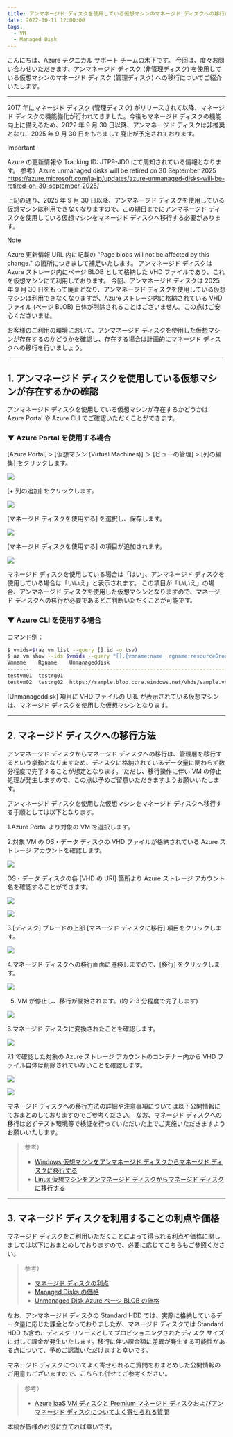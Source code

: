 ```yaml
---
title: アンマネージド ディスクを使用している仮想マシンのマネージド ディスクへの移行について
date: 2022-10-11 12:00:00
tags:
  - VM
  - Managed Disk
---
```


こんにちは、Azure テクニカル サポート チームの木下です。
今回は、度々お問い合わせいただきます、アンマネージド ディスク (非管理ディスク) を使用している仮想マシンのマネージド ディスク (管理ディスク) への移行についてご紹介いたします。
<!-- more -->

---

2017 年にマネージド ディスク (管理ディスク) がリリースされて以降、マネージド ディスクの機能強化が行われてきました。今後もマネージド ディスクの機能向上に備えるため、2022 年 9 月 30 日以降、アンマネージド ディスクは非推奨となり、2025 年 9 月 30 日をもちまして廃止が予定されております。

> [!IMPORTANT]
> Azure の更新情報や Tracking ID: JTP9-JD0 にて周知されている情報となります。
> 参考）Azure unmanaged disks will be retired on 30 September 2025
> https://azure.microsoft.com/ja-jp/updates/azure-unmanaged-disks-will-be-retired-on-30-september-2025/

上記の通り、2025 年 9 月 30 日以降、アンマネージド ディスクを使用している仮想マシンは利用できなくなりますので、この期日までにアンマネージド ディスクを使用している仮想マシンをマネージド ディスクへ移行する必要があります。

> [!NOTE]
> Azure 更新情報 URL 内に記載の "Page blobs will not be affected by this change." の箇所につきまして補足いたします。
> アンマネージド ディスクは Azure ストレージ内にページ BLOB として格納した VHD ファイルであり、これを仮想マシンにて利用しております。
> 今回、アンマネージド ディスクは 2025 年 9 月 30 日をもって廃止となり、アンマネージド ディスクを使用している仮想マシンは利用できなくなりますが、Azure ストレージ内に格納されている VHD ファイル (ページ BLOB) 自体が削除されることはございません。この点はご安心くださいませ。

お客様のご利用の環境において、アンマネージド ディスクを使用した仮想マシンが存在するのかどうかを確認し、存在する場合は計画的にマネージド ディスクへの移行を行いましょう。

---

## 1. アンマネージド ディスクを使用している仮想マシンが存在するかの確認

アンマネージド ディスクを使用している仮想マシンが存在するかどうかは Azure Portal や Azure CLI でご確認いただくことができます。

### ▼ Azure Portal を使用する場合 

[Azure Portal] > [仮想マシン (Virtual Machines)] ＞ [ビューの管理] > [列の編集] をクリックします。

![](./unmanaged-disk-retired/01.png)

[+ 列の追加] をクリックします。

![](./unmanaged-disk-retired/02.png)

[マネージド ディスクを使用する] を選択し、保存します。

![](./unmanaged-disk-retired/03.png)

[マネージド ディスクを使用する] の項目が追加されます。

![](./unmanaged-disk-retired/04.png)

マネージド ディスクを使用している場合は「はい」、アンマネージド ディスクを使用している場合は「いいえ」と表示されます。
この項目が「いいえ」の場合、アンマネージド ディスクを使用した仮想マシンとなりますので、マネージド ディスクへの移行が必要であるとご判断いただくことが可能です。

### ▼ Azure CLI を使用する場合

コマンド例：

```sh
$ vmids=$(az vm list --query [].id -o tsv)
$ az vm show --ids $vmids --query "[].{vmname:name, rgname:resourceGroup, unmanageddisk:storageProfile.osDisk.vhd.uri}" -o table
Vmname    Rgname    Unmanageddisk
--------  --------  ----------------------------------------------------
testvm01  testrg01
testvm02  testrg02  https://sample.blob.core.windows.net/vhds/sample.vhd
```

[Unmanageddisk] 項目に VHD ファイルの URL が表示されている仮想マシンは、マネージド ディスクを使用した仮想マシンとなります。

---

## 2. マネージド ディスクへの移行方法

アンマネージド ディスクからマネージド ディスクへの移行は、管理層を移行するという挙動となりますため、ディスクに格納されているデータ量に関わらず数分程度で完了することが想定となります。
ただし、移行操作に伴い VM の停止処理が発生しますので、この点は予めご留意いただきますようお願いいたします。

アンマネージド ディスクを使用した仮想マシンをマネージド ディスクへ移行する手順としては以下となります。

1.Azure Portal より対象の VM を選択します。

2.対象 VM の  OS・データ ディスクの VHD ファイルが格納されている Azure ストレージ アカウントを確認します。

![](./unmanaged-disk-retired/05.png)

OS・データ ディスクの各 [VHD の URI] 箇所より Azure ストレージ アカウント名を確認することができます。

![](./unmanaged-disk-retired/06.png)

![](./unmanaged-disk-retired/07.png)

3.[ディスク] ブレードの上部 [マネージド ディスクに移行] 項目をクリックします。

![](./unmanaged-disk-retired/08.png)

4.マネージド ディスクへの移行画面に遷移しますので、[移行] をクリックします。

![](./unmanaged-disk-retired/09.png)

5. VM が停止し、移行が開始されます。(約 2-3 分程度で完了します)

![](./unmanaged-disk-retired/10.png)

6.マネージド ディスクに変換されたことを確認します。

![](./unmanaged-disk-retired/11.png)

7.1 で確認した対象の Azure ストレージ アカウントのコンテナー内から VHD ファイル自体は削除されていないことを確認します。

![](./unmanaged-disk-retired/12.png)

![](./unmanaged-disk-retired/13.png)

マネージド ディスクへの移行方法の詳細や注意事項については以下公開情報にておまとめしておりますのでご参考ください。
なお、マネージド ディスクへの移行は必ずテスト環境等で検証を行っていただいた上でご実施いただきますようお願いいたします。

> 参考）
> - [Windows 仮想マシンをアンマネージド ディスクからマネージド ディスクに移行する](https://docs.microsoft.com/ja-jp/azure/virtual-machines/windows/convert-unmanaged-to-managed-disks)
> - [Linux 仮想マシンをアンマネージド ディスクからマネージド ディスクに移行する](https://docs.microsoft.com/ja-jp/azure/virtual-machines/linux/convert-unmanaged-to-managed-disks)

---

## 3. マネージド ディスクを利用することの利点や価格

マネージド ディスクをご利用いただくことによって得られる利点や価格に関しましては以下におまとめしておりますので、必要に応じてこちらもご参照ください。

> 参考）
> - [マネージド ディスクの利点](https://learn.microsoft.com/ja-jp/azure/virtual-machines/managed-disks-overview#benefits-of-managed-disks)
> - [Managed Disks の価格](https://azure.microsoft.com/ja-jp/pricing/details/managed-disks/)
> - [Unmanaged Disk Azure ページ BLOB の価格](https://azure.microsoft.com/ja-jp/pricing/details/storage/page-blobs/)

なお、アンマネージド ディスクの Standard HDD では、実際に格納しているデータ量に応じた課金となっておりましたが、マネージド ディスクでは Standard HDD も含め、ディスク リソースとしてプロビジョニングされたディスク サイズに対して課金が発生いたします。移行に伴い課金額に差異が発生する可能性がある点について、予めご認識いただけますと幸いです。

マネージド ディスクについてよく寄せられるご質問をおまとめした公開情報のご用意もございますので、こちらも併せてご参考ください。

> 参考）
> - [Azure IaaS VM ディスクと Premium マネージド ディスクおよびアンマネージド ディスクについてよく寄せられる質問](https://learn.microsoft.com/ja-jp/azure/virtual-machines/faq-for-disks)

本稿が皆様のお役に立てれば幸いです。
